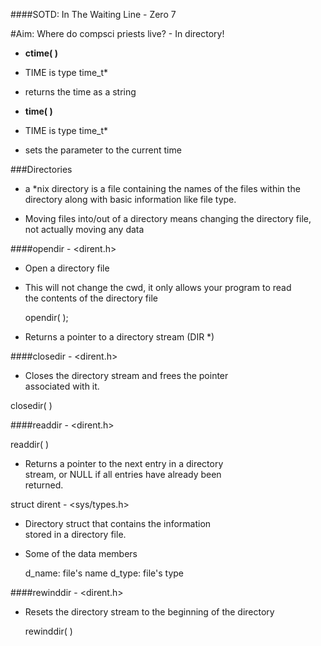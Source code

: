 ####SOTD: In The Waiting Line - Zero 7

#Aim: Where do compsci priests live? - In directory!

* **ctime( <TIME> )**
 * TIME is type time_t*
  * returns the time as a string

* **time( <TIME> )**
 * TIME is type time_t*
  * sets the parameter to the current time

###Directories
* a *nix directory is a file containing the names of the files within the directory
	along with basic information like file type.

* Moving files into/out of a directory means changing the directory file,  
  not actually moving any data

####opendir - <dirent.h>

 * Open a directory file

 * This will not change the cwd, it only allows your program to read  
   the contents of the directory file

   opendir( <PATH> );

  * Returns a pointer to a directory stream (DIR *)

####closedir - <dirent.h>

 * Closes the directory stream and frees the pointer  
   associated with it.

  closedir( <DIRECTORY STREAM> )

####readdir - <dirent.h>

readdir( <DIRECTORY STREAM> )

 * Returns a pointer to the next entry in a directory  
   stream, or NULL if all entries have already been  
   returned.

struct dirent - <sys/types.h>

 * Directory struct that contains the information  
   stored in a directory file.

* Some of the data members

	d_name: file's name
	d_type: file's type

####rewinddir - <dirent.h>

 * Resets the directory stream to the beginning of the directory

	rewinddir( <DIRECTORY STREAM> )
